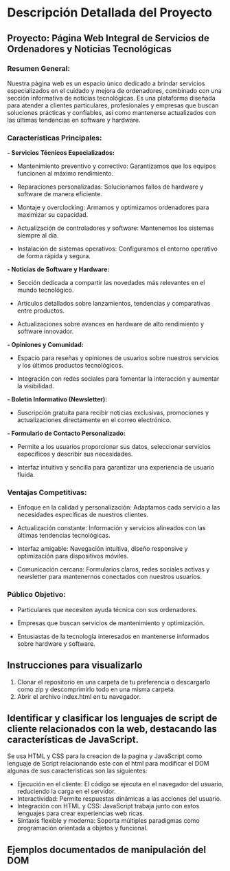 
# Descripción Detallada del Proyecto

## Proyecto: Página Web Integral de Servicios de Ordenadores y Noticias Tecnológicas

###  Resumen General: 

Nuestra página web es un espacio único dedicado a brindar servicios especializados en el cuidado y mejora de ordenadores, combinado con      una sección informativa de noticias tecnológicas. Es una plataforma diseñada para atender a clientes particulares, profesionales y           empresas que buscan soluciones prácticas y confiables, así como mantenerse actualizados con las últimas tendencias en software y             hardware.

### Características Principales:
    
**- Servicios Técnicos Especializados:**

- Mantenimiento preventivo y correctivo: Garantizamos que los equipos funcionen al máximo rendimiento.

- Reparaciones personalizadas: Solucionamos fallos de hardware y software de manera eficiente.

- Montaje y overclocking: Armamos y optimizamos ordenadores para maximizar su capacidad.

- Actualización de controladores y software: Mantenemos los sistemas siempre al día.

- Instalación de sistemas operativos: Configuramos el entorno operativo de forma rápida y segura.


**- Noticias de Software y Hardware:**

- Sección dedicada a compartir las novedades más relevantes en el mundo tecnológico.

- Artículos detallados sobre lanzamientos, tendencias y comparativas entre productos.

- Actualizaciones sobre avances en hardware de alto rendimiento y software innovador.

**- Opiniones y Comunidad:**

- Espacio para reseñas y opiniones de usuarios sobre nuestros servicios y los últimos productos tecnológicos.

- Integración con redes sociales para fomentar la interacción y aumentar la visibilidad.

**- Boletín Informativo (Newsletter):**

- Suscripción gratuita para recibir noticias exclusivas, promociones y actualizaciones directamente en el correo electrónico.

**- Formulario de Contacto Personalizado:**

- Permite a los usuarios proporcionar sus datos, seleccionar servicios específicos y describir sus necesidades.

- Interfaz intuitiva y sencilla para garantizar una experiencia de usuario fluida.

### Ventajas Competitivas:
    
- Enfoque en la calidad y personalización: Adaptamos cada servicio a las necesidades específicas de nuestros clientes.

- Actualización constante: Información y servicios alineados con las últimas tendencias tecnológicas.

- Interfaz amigable: Navegación intuitiva, diseño responsive y optimización para dispositivos móviles.

- Comunicación cercana: Formularios claros, redes sociales activas y newsletter para mantenernos conectados con nuestros usuarios.

### Público Objetivo:
    
- Particulares que necesiten ayuda técnica con sus ordenadores.

- Empresas que buscan servicios de mantenimiento y optimización.

- Entusiastas de la tecnología interesados en mantenerse informados sobre hardware y software.


## Instrucciones para visualizarlo

1. Clonar el repositorio en una carpeta de tu preferencia o descargarlo como zip y descomprimirlo todo en una misma carpeta.
2. Abrir el archivo index.html en tu navegador.

## Identificar y clasificar los lenguajes de script de cliente relacionados con la web, destacando las características de JavaScript.

Se usa HTML y CSS para la creacion de la pagina y JavaScript como lenguaje de Script relacionando este con el html para modificar el DOM algunas de sus caracteristicas son las siguientes:
- Ejecución en el cliente: El código se ejecuta en el navegador del usuario, reduciendo la carga en el servidor.
- Interactividad: Permite respuestas dinámicas a las acciones del usuario.
- Integración con HTML y CSS: JavaScript trabaja junto con estos lenguajes para crear experiencias web ricas.
- Sintaxis flexible y moderna: Soporta múltiples paradigmas como programación orientada a objetos y funcional.

## Ejemplos documentados de manipulación del DOM

